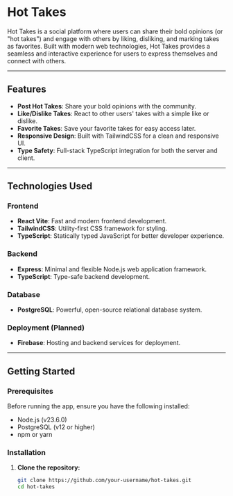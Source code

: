 # Hot Takes

Hot Takes is a social platform where users can share their bold opinions (or "hot takes") and engage with others by liking, disliking, and marking takes as favorites. Built with modern web technologies, Hot Takes provides a seamless and interactive experience for users to express themselves and connect with others.

---

## Features

- **Post Hot Takes**: Share your bold opinions with the community.
- **Like/Dislike Takes**: React to other users' takes with a simple like or dislike.
- **Favorite Takes**: Save your favorite takes for easy access later.
- **Responsive Design**: Built with TailwindCSS for a clean and responsive UI.
- **Type Safety**: Full-stack TypeScript integration for both the server and client.

---

## Technologies Used

### Frontend
- **React Vite**: Fast and modern frontend development.
- **TailwindCSS**: Utility-first CSS framework for styling.
- **TypeScript**: Statically typed JavaScript for better developer experience.

### Backend
- **Express**: Minimal and flexible Node.js web application framework.
- **TypeScript**: Type-safe backend development.

### Database
- **PostgreSQL**: Powerful, open-source relational database system.

### Deployment (Planned)
- **Firebase**: Hosting and backend services for deployment.

---

## Getting Started

### Prerequisites

Before running the app, ensure you have the following installed:
- Node.js (v23.6.0)
- PostgreSQL (v12 or higher)
- npm or yarn

### Installation

1. **Clone the repository:**
   ```bash
   git clone https://github.com/your-username/hot-takes.git
   cd hot-takes
